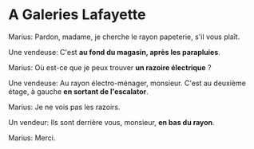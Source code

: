 # A Galeries Lafayette

Marius: Pardon, madame, je cherche le rayon papeterie, s'il vous plaît.

Une vendeuse: C'est **au fond du magasin, après les parapluies**.

Marius: Où est-ce que je peux trouver **un razoire électrique** ?

Une vendeuse: Au rayon électro-ménager, monsieur. C'est au deuxième étage, à gauche **en sortant de l'escalator**.

Marius: Je ne vois pas les razoirs.

Un vendeur: Ils sont derrière vous, monsieur, **en bas du rayon**.

Marius: Merci.
